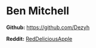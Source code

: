 # Ben Mitchell

**Github:**  https://github.com/Dezyh

**Reddit:**  [RedDeliciousApple](https://www.reddit.com/u/RedDeliciousApple)
